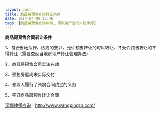 ```yaml
---
layout: post
title: 商品房预售合同转让条件
date: 2014-04-09 15:46
tags: [商品房预售合同纠纷, 深圳房产合同纠纷律师]
---
```

<strong>商品房预售合同转让条件</strong>

1、符合当地法律、法规的要求，允许预售转让的可以转让、不允许预售转让的不得转让（需要查阅当地房地产转让管理办法）

2、商品房预售合同合法有效

3、预售房屋尚未实际交付

4、预购人履行了预购合同约定的义务

5、签订商品房预售转让合同

<a href="http://www.wangpingan.com/">深圳律师咨询</a>：<a href="http://www.wangpingan.com/">http://www.wangpingan.com/</a>

